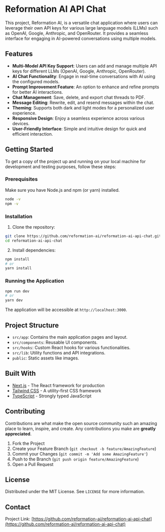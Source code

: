 # Reformation AI API Chat

This project, Reformation AI, is a versatile chat application where users can leverage their own API keys for various large language models (LLMs) such as OpenAI, Google, Anthropic, and OpenRouter. It provides a seamless interface for engaging in AI-powered conversations using multiple models.

## Features

- **Multi-Model API Key Support**: Users can add and manage multiple API keys for different LLMs (OpenAI, Google, Anthropic, OpenRouter).
- **AI Chat Functionality**: Engage in real-time conversations with AI using the configured models.
- **Prompt Improvement Feature**: An option to enhance and refine prompts for better AI interactions.
- **Chat Management**: Save, delete, and export chat threads to PDF.
- **Message Editing**: Rewrite, edit, and resend messages within the chat.
- **Theming**: Supports both dark and light modes for a personalized user experience.
- **Responsive Design**: Enjoy a seamless experience across various devices.
- **User-Friendly Interface**: Simple and intuitive design for quick and efficient interaction.

## Getting Started

To get a copy of the project up and running on your local machine for development and testing purposes, follow these steps:

### Prerequisites

Make sure you have Node.js and npm (or yarn) installed.

```bash
node -v
npm -v
```

### Installation

1. Clone the repository:

```bash
git clone https://github.com/reformation-ai/reformation-ai-api-chat.git
cd reformation-ai-api-chat
```

2. Install dependencies:

```bash
npm install
# or
yarn install
```

### Running the Application

```bash
npm run dev
# or
yarn dev
```

The application will be accessible at `http://localhost:3000`.

## Project Structure

- `src/app`: Contains the main application pages and layout.
- `src/components`: Reusable UI components.
- `src/hooks`: Custom React hooks for various functionalities.
- `src/lib`: Utility functions and API integrations.
- `public`: Static assets like images.

## Built With

- [Next.js](https://nextjs.org/) - The React framework for production
- [Tailwind CSS](https://tailwindcss.com/) - A utility-first CSS framework
- [TypeScript](https://www.typescriptlang.org/) - Strongly typed JavaScript

## Contributing

Contributions are what make the open source community such an amazing place to learn, inspire, and create. Any contributions you make are **greatly appreciated**.

1. Fork the Project
2. Create your Feature Branch (`git checkout -b feature/AmazingFeature`)
3. Commit your Changes (`git commit -m 'Add some AmazingFeature'`)
4. Push to the Branch (`git push origin feature/AmazingFeature`)
5. Open a Pull Request

## License

Distributed under the MIT License. See `LICENSE` for more information.

## Contact

Project Link: [https://github.com/reformation-ai/reformation-ai-api-chat](https://github.com/reformation-ai/reformation-ai-api-chat)
